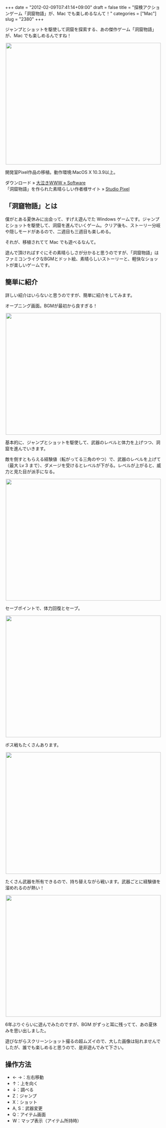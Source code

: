 +++
date = "2012-02-09T07:41:14+09:00"
draft = false
title = "探検アクションゲーム「洞窟物語」が、Mac でも楽しめるなんて！"
categories = ["Mac"]
slug = "2380"
+++

ジャンプとショットを駆使して洞窟を探索する、あの傑作ゲーム「洞窟物語」が、Mac でも楽しめるんですね！

<img style="display:block; margin-left:auto; margin-right:auto;" src="/images/2012/02/2380_1.png" border="0" width="500" height="392" />

開発室Pixel作品の移植。動作環境:MacOS X 10.3.9以上。

ダウンロード » <a href="http://www.nakiwo.com/blog/software" target="_blank">大泣きWWW » Software</a><br />
「洞窟物語」を作られた素晴らしい作者様サイト » <a href="http://hp.vector.co.jp/authors/VA022293/" target="_blank">Studio Pixel</a>

<h2>「洞窟物語」とは</h2>

僕がとある夏休みに出会って、すげえ遊んでた Windows ゲームです。ジャンプとショットを駆使して、洞窟を進んでいくゲーム。クリア後も、ストーリー分岐や隠しモードがあるので、二週目も三週目も楽しめる。

それが、移植されてて Mac でも遊べるなんて。

遊んで頂ければすぐにその素晴らしさが分かると思うのですが、「洞窟物語」はファミコンライクなBGMとドット絵、素晴らしいストーリーと、軽快なショットが楽しいゲームです。

<h2>簡単に紹介</h2>

詳しい紹介はいらないと思うのですが、簡単に紹介をしてみます。

オープニング画面。BGMが最初から良すぎる！

<img style="display:block; margin-left:auto; margin-right:auto;" src="/images/2012/02/2380_1.png" border="0" width="500" height="392" />

基本的に、ジャンプとショットを駆使して、武器のレベルと体力を上げつつ、洞窟を進んでいきます。

敵を倒すともらえる経験値（転がってる三角のやつ）で、武器のレベルを上げて（最大 Lv 3 まで）、ダメージを受けるとレベルが下がる。レベルが上がると、威力と見た目が派手になる。

<img style="display:block; margin-left:auto; margin-right:auto;" src="/images/2012/02/2380_3.png" border="0" width="500" height="392" />

セーブポイントで、体力回復とセーブ。

<img style="display:block; margin-left:auto; margin-right:auto;" src="/images/2012/02/2380_4.png" border="0" width="500" height="392" />

ボス戦もたくさんあります。

<img style="display:block; margin-left:auto; margin-right:auto;" src="/images/2012/02/2380_5.png" border="0" width="500" height="392" />

たくさん武器を所有できるので、持ち替えながら戦います。武器ごとに経験値を溜めれるのが熱い！

<img style="display:block; margin-left:auto; margin-right:auto;" src="/images/2012/02/2380_6.png" border="0" width="500" height="392" />

6年ぶりぐらいに遊んでみたのですが、BGM がずっと耳に残ってて、あの夏休みを思い出しました。

遊びながらスクリーンショット撮るの超ムズイので、大した画像は貼れませんでしたが、誰でも楽しめると思うので、是非遊んでみて下さい。

<h2>操作方法</h2>

<ul><li>← →：左右移動</li><li>↑：上を向く</li><li>↓：調べる</li><li>Z：ジャンプ</li><li>X：ショット</li><li>A, S：武器変更</li><li>Q：アイテム画面</li><li>W：マップ表示（アイテム所持時）</li></ul>
